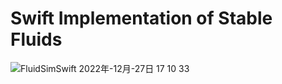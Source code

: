 # Swift Implementation of Stable Fluids

![FluidSimSwift 2022年-12月-27日 17 10 33](https://user-images.githubusercontent.com/28947703/209634447-4a69ff8c-8adb-4997-bbc3-e448ff9b8923.gif)
